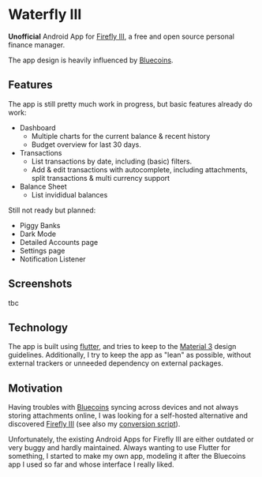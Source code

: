 # Waterfly III

**Unofficial** Android App for [Firefly III](https://github.com/firefly-iii/firefly-iii), a free and open source personal finance manager.

The app design is heavily influenced by [Bluecoins](https://play.google.com/store/apps/details?id=com.rammigsoftware.bluecoins).

## Features

The app is still pretty much work in progress, but basic features already do work:

- Dashboard
  - Multiple charts for the current balance & recent history
  - Budget overview for last 30 days.
- Transactions
  - List transactions by date, including (basic) filters.
  - Add & edit transactions with autocomplete, including attachments, split transactions & multi currency support
- Balance Sheet
  - List invididual balances

Still not ready but planned:
- Piggy Banks
- Dark Mode
- Detailed Accounts page
- Settings page
- Notification Listener

## Screenshots

tbc

## Technology

The app is built using [flutter](https://flutter.dev/), and tries to keep to the [Material 3](https://m3.material.io/) design guidelines. Additionally, I try to keep the app as "lean" as possible, without external trackers or unneeded dependency on external packages.

## Motivation

Having troubles with [Bluecoins](https://play.google.com/store/apps/details?id=com.rammigsoftware.bluecoins) syncing across devices and not always storing attachments online, I was looking for a self-hosted alternative and discovered [Firefly III](https://www.firefly-iii.org/) (see also my [conversion script](https://github.com/dreautall/bluecoins-to-fireflyiii)).

Unfortunately, the existing Android Apps for Firefly III are either outdated or very buggy and hardly maintained. Always wanting to use Flutter for something, I started to make my own app, modeling it after the Bluecoins app I used so far and whose interface I really liked.
